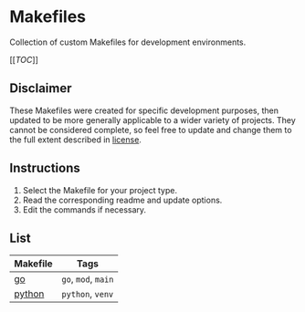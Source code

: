 # Makefiles

Collection of custom Makefiles for development environments.

[[_TOC_]]

## Disclaimer

These Makefiles were created for specific development purposes, then updated to be more generally applicable to a wider variety of projects. They cannot be considered complete, so feel free to update and change them to the full extent described in [license](./LICENSE).

## Instructions

1. Select the Makefile for your project type.
2. Read the corresponding readme and update options.
3. Edit the commands if necessary.

## List

|Makefile|Tags|
|---|---|
|[go](./go/)|`go`, `mod`, `main`|
|[python](./python/)|`python`, `venv`|
